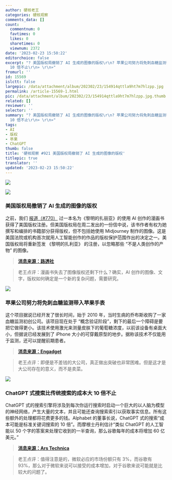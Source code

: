 ```yaml
---
author: 硬核老王
categories: 硬核观察
comments_data: []
count:
  commentnum: 0
  favtimes: 0
  likes: 0
  sharetimes: 0
  viewnum: 2372
date: '2023-02-23 15:50:22'
editorchoice: false
excerpt: "? 美国版权局撤销了 AI 生成的图像的版权\r\n? 苹果公司努力将免刺血糖监测带入苹果手表\r\n? ChatGPT 式搜索比传统搜索的成本大
  10 倍不止\r\n» \r\n»"
fromurl: ''
id: 15569
islctt: false
largepic: /data/attachment/album/202302/23/154914qttla9ht7m7hlzpp.jpg
permalink: /article-15569-1.html
pic: /data/attachment/album/202302/23/154914qttla9ht7m7hlzpp.jpg.thumb.jpg
related: []
reviewer: ''
selector: ''
summary: "? 美国版权局撤销了 AI 生成的图像的版权\r\n? 苹果公司努力将免刺血糖监测带入苹果手表\r\n? ChatGPT 式搜索比传统搜索的成本大
  10 倍不止\r\n» \r\n»"
tags:
- AI
- 版权
- 苹果
- ChatGPT
thumb: false
title: '硬核观察 #921 美国版权局撤销了 AI 生成的图像的版权'
titlepic: true
translator: ''
updated: '2023-02-23 15:50:22'
---
```


![](/data/attachment/album/202302/23/154914qttla9ht7m7hlzpp.jpg)


![](/data/attachment/album/202302/23/154940g1zl117klt1yk646.jpg)


### 美国版权局撤销了 AI 生成的图像的版权


之前，我们 [报道（#770）](/article-15070-1.html) 过一本名为《黎明的扎丽亚》的使用 AI 创作的漫画书获得了美国版权注册。但美国版权局在周二发出的一份信中说，该书作者有权为她撰写和编排的书籍部分获得版权，但不包括她使用 Midjourney 制作的图像。这是美国法院或机构首次就用人工智能创作的作品的版权保护范围作出的决定之一。美国版权局将重新签发 《黎明的扎利亚》 的注册，以忽略那些 “不是人类创作的产物” 的图像。



> 
> **[消息来源：路透社](https://www.reuters.com/legal/ai-created-images-lose-us-copyrights-test-new-technology-2023-02-22/)**
> 
> 
> 



> 
> 老王点评：漫画书失去了图像版权还剩下什么？确实，AI 创作的图像、文字，版权如何确定是一个新的复杂问题，需要研究。
> 
> 
> 


![](/data/attachment/album/202302/23/154922t53h1710pfa06177.jpg)


### 苹果公司努力将免刺血糖监测带入苹果手表


这个项目据说已经开发了很长时间，始于 2010 年，当时生病的乔布斯收购了一家血糖监测初创公司。该项目现在处于 “概念验证阶段”，剩下的最后一个障碍是要把它做得更小。该技术使用激光来测量皮肤下的葡萄糖浓度，以前该设备有桌面大小，但据说已经发展到了 iPhone 大小的可穿戴原型的地步。据称该技术不仅能用于监测，还可以提醒前期患者。



> 
> **[消息来源：Engadget](https://www.engadget.com/apple-watch-no-prick-blood-glucose-monitor-200137031.html)**
> 
> 
> 



> 
> 老王点评：即便是不差钱的大公司，真正做出突破也非常困难。但是这才是大公司存在的意义，而不是卖菜。
> 
> 
> 


![](/data/attachment/album/202302/23/154954zvv0tdtwknqt7022.jpg)


### ChatGPT 式搜索比传统搜索的成本大 10 倍不止


ChatGPT 式的搜索引擎将涉及到每次你运行搜索时启动一个巨大的以人脑为模型的神经网络，产生大量的文本，并且可能还查询搜索索引以获取事实信息。所有这些额外的处理都将花费更多的钱。Alphabet 的董事长说，ChatGPT 式的搜索“成本可能是标准关键词搜索的 10 倍”。而摩根士丹利估计“类似 ChatGPT 的人工智能以 50 个字的答案来处理它收到的一半查询，那么谷歌每年的成本将增加 60 亿美元。”



> 
> **[消息来源：Ars Technica](https://arstechnica.com/gadgets/2023/02/chatgpt-style-search-represents-a-10x-cost-increase-for-google-microsoft/)**
> 
> 
> 



> 
> 老王点评：值得注意是的，微软必应的市场份额只有 3%，而谷歌有 93%，那么对于微软来说可以接受的成本增加，对于谷歌来说可能就是比较大的问题了。
> 
> 
>